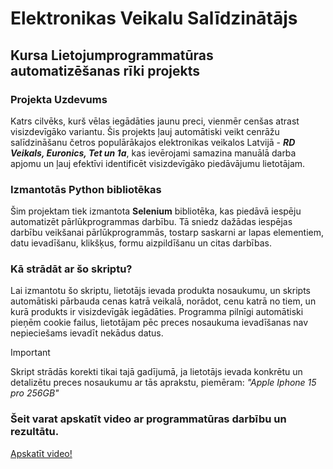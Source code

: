 # Elektronikas Veikalu Salīdzinātājs
## Kursa Lietojumprogrammatūras automatizēšanas rīki projekts

### Projekta Uzdevums

Katrs cilvēks, kurš vēlas iegādāties jaunu preci, vienmēr cenšas atrast visizdevīgāko variantu.
Šis projekts ļauj automātiski veikt cenrāžu salīdzināšanu četros populārākajos elektronikas veikalos Latvijā - _**RD Veikals, Euronics, Tet un 1a**_, kas ievērojami samazina manuālā darba apjomu un ļauj efektīvi identificēt visizdevīgāko piedāvājumu lietotājam. 

### Izmantotās Python bibliotēkas

Šim projektam tiek izmantota **Selenium** bibliotēka, kas piedāvā iespēju automatizēt pārlūkprogrammas darbību.
Tā sniedz dažādas iespējas darbību veikšanai pārlūkprogrammās, tostarp saskarni ar lapas elementiem, datu ievadīšanu, klikšķus, formu aizpildīšanu un citas darbības.

### Kā strādāt ar šo skriptu?
Lai izmantotu šo skriptu, lietotājs ievada produkta nosaukumu, un skripts automātiski pārbauda cenas katrā veikalā, norādot, cenu katrā no tiem, un kurā produkts ir visizdevīgāk iegādāties. Programma pilnīgi automātiski pieņēm cookie failus, lietotājam pēc preces nosaukuma ievadīšanas nav nepieciešams ievadīt nekādus datus.

> [!IMPORTANT]
> Skript strādās korekti tikai tajā gadījumā, ja lietotājs ievada konkrētu un detalizētu preces nosaukumu ar tās aprakstu, piemēram: _"Apple Iphone 15 pro 256GB"_

### Šeit varat apskatīt video ar programmatūras darbību un rezultātu.
[Apskatīt video!](https://youtu.be/GKgVwag9czY?si=wNfwGQpboKolFgy9)
